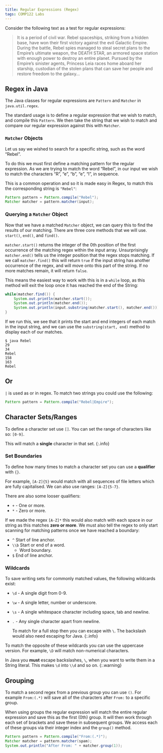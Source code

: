 ```yaml
---
title: Regular Expressions (Regex)
tags: COMP122 Labs
---
```

Consider the following text as a test for regular expressions:

> It is a period of civil war. Rebel spaceships, striking from a hidden base, have won their first victory against the evil Galactic Empire. During the battle, Rebel spies managed to steal secret plans to the Empire’s ultimate weapon, the DEATH STAR, an armored space station with enough power to destroy an entire planet. Pursued by the Empire’s sinister agents, Princess Leia races home aboard her starship, custodian of the stolen plans that can save her people and restore freedom to the galaxy…

## Regex in Java
The Java classes for regular expressions are `Pattern` and `Matcher` in `java.util.regex`.

The standard usage is to define a regular expression that we wish to match, and compile this ``Pattern``. We then take the string that we wish to match and compare our regular expression against this with ``Matcher``.

### `Matcher` Objects
Let us say we wished to search for a specific string, such as the word “Rebel”.

To do this we must first define a matching pattern for the regular expression. As we are trying to match the word “Rebel”, in our input we wish to match the characters “R”, “e”, “b”, “e”, “l”, in sequence.

This is a common operation and so it is made easy in Regex, to match this the corresponding string is ``"Rebel"``:

```java
Pattern pattern = Pattern.compile("Rebel");
Matcher matcher = pattern.matcher(input);
```

### Querying a `Matcher` Object
Now that we have a matched ``Matcher`` object, we can query this to find the results of our matching. There are three core methods that we will use. ``start()``, ``end()``, and ``find()``.

``matcher.start()`` returns the integer of the 0th position of the first occurrence of the matching regex within the input array. Unsurprisingly ``matcher.end()`` tells us the integer position that the regex stops matching. If we call ``matcher.find()`` this will return ``true`` if the input string has another occurrence of the regex, and will move onto this part of the string. If no more matches remain, it will return ``false``.

This means the easiest way to work with this is in a ``while`` loop, as this method will exit the loop once it has reached the end of the String:

```java
while(matcher.find()) {
    System.out.println(matcher.start());
    System.out.println(matcher.end());
    System.out.println(input.substring(matcher.start(), matcher.end()));
}
```

If we run this, we see that it prints the start and end integers of each match in the input string, and we can use the ``substring(start, end)`` method to display each of our matches.

```
$ java Rebel
29
34
Rebel
158
163
Rebel
```

## Or
`|` is used as or in regex. To match two strings you could use the following:

```java
Pattern pattern = Pattern.compile("Rebel|Empire");
```

## Character Sets/Ranges
To define a character set use `[]`. You can set the range of characters like so: `[0-9]`. 

This will match a **single** character in that set.
{:.info}

### Set Boundaries
To define how many times to match a character set you can use a **qualifier** with `{}`.

For example, `[A-Z]{5}` would match with all sequences of file letters which are fully capitalised. We can also use ranges: `[A-Z]{5-7}`.

There are also some looser qualifiers:

* `+` - One or more.
* `*` - Zero or more.

If we made the regex `[A-Z]*` this would also match with each space in our string as this matches **zero or more**. We must also tell the regex to only start scanning for matching patterns once we have reached a boundary:

* `^` Start of line anchor.
* `\\b` Start or end of a word.
	* Word boundary.
* `$` End of line anchor.

### Wildcards
To save writing sets for commonly matched values, the following wildcards exist:

* `\d` - A single digit from 0-9.
* `\w` - A single letter, number or underscore.
* `\s` - A single whitespace character including space, tab and newline.
* `.` - Any single character apart from newline.
	
	To match for a full stop then you can escape with `\`. The backslash would also need escaping for Java.
	{:.info}

To match the opposite of these wildcards you can use the uppercase version. For example, `\D` will match non-numerical characters.

In Java you **must** escape backslashes, `\`, when you want to write them in a String literal. This makes `\d` into `\\d` and so on.
{:.warning}

## Grouping
To match a second regex from a previous group you can use `()`. For example `From:(.*)` will save all of the characters after `From:` to a specific group.

When using groups the regular expression will match the entire regular expression and save this as the first (0th) group. It will then work through each set of brackets and save these in subsequent groups. We access each of these groups via their integer index and the ``group()`` method.

```java
Pattern pattern = Pattern.compile("From:(.*)");
Matcher matcher = pattern.matcher(spam);
System.out.println("After From: " + matcher.group(1));
```